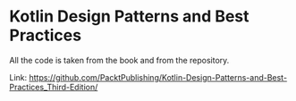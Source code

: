 # Kotlin Design Patterns and Best Practices

All the code is taken from the book and from the repository.

Link: https://github.com/PacktPublishing/Kotlin-Design-Patterns-and-Best-Practices_Third-Edition/